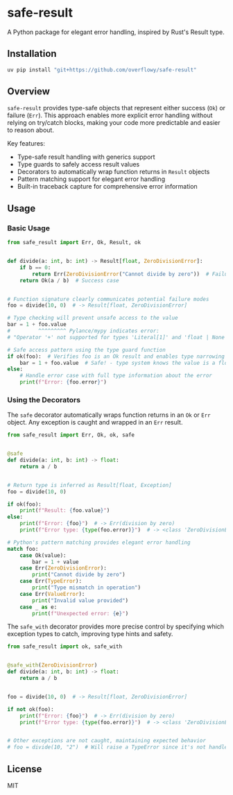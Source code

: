 # safe-result

A Python package for elegant error handling, inspired by Rust's Result type.

## Installation

```bash
uv pip install "git+https://github.com/overflowy/safe-result"
```

## Overview

`safe-result` provides type-safe objects that represent either success (`Ok`) or failure (`Err`). This approach enables more explicit error handling without relying on try/catch blocks, making your code more predictable and easier to reason about.

Key features:

- Type-safe result handling with generics support
- Type guards to safely access result values
- Decorators to automatically wrap function returns in `Result` objects
- Pattern matching support for elegant error handling
- Built-in traceback capture for comprehensive error information

## Usage

### Basic Usage

```python
from safe_result import Err, Ok, Result, ok


def divide(a: int, b: int) -> Result[float, ZeroDivisionError]:
    if b == 0:
        return Err(ZeroDivisionError("Cannot divide by zero"))  # Failure case
    return Ok(a / b)  # Success case


# Function signature clearly communicates potential failure modes
foo = divide(10, 0)  # -> Result[float, ZeroDivisionError]

# Type checking will prevent unsafe access to the value
bar = 1 + foo.value
#         ^^^^^^^^^ Pylance/mypy indicates error:
# "Operator '+' not supported for types 'Literal[1]' and 'float | None'"

# Safe access pattern using the type guard function
if ok(foo):  # Verifies foo is an Ok result and enables type narrowing
    bar = 1 + foo.value  # Safe! - type system knows the value is a float here
else:
    # Handle error case with full type information about the error
    print(f"Error: {foo.error}")
```

### Using the Decorators

The `safe` decorator automatically wraps function returns in an `Ok` or `Err` object. Any exception is caught and wrapped in an `Err` result.

```python
from safe_result import Err, Ok, ok, safe


@safe
def divide(a: int, b: int) -> float:
    return a / b


# Return type is inferred as Result[float, Exception]
foo = divide(10, 0)

if ok(foo):
    print(f"Result: {foo.value}")
else:
    print(f"Error: {foo}")  # -> Err(division by zero)
    print(f"Error type: {type(foo.error)}")  # -> <class 'ZeroDivisionError'>

# Python's pattern matching provides elegant error handling
match foo:
    case Ok(value):
        bar = 1 + value
    case Err(ZeroDivisionError):
        print("Cannot divide by zero")
    case Err(TypeError):
        print("Type mismatch in operation")
    case Err(ValueError):
        print("Invalid value provided")
    case _ as e:
        print(f"Unexpected error: {e}")
```

The `safe_with` decorator provides more precise control by specifying which exception types to catch, improving type hints and safety.

```python
from safe_result import ok, safe_with


@safe_with(ZeroDivisionError)
def divide(a: int, b: int) -> float:
    return a / b


foo = divide(10, 0)  # -> Result[float, ZeroDivisionError]

if not ok(foo):
    print(f"Error: {foo}")  # -> Err(division by zero)
    print(f"Error type: {type(foo.error)}")  # -> <class 'ZeroDivisionError'>


# Other exceptions are not caught, maintaining expected behavior
# foo = divide(10, "2")  # Will raise a TypeError since it's not handled by the decorator
```

## License

MIT
